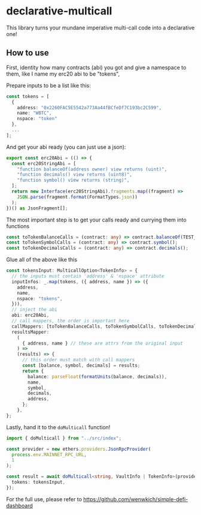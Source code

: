 # declarative-multicall

This library turns your mundane imperative multi-call code into a declarative one!

## How to use

First, identity how many contracts (abi) you got and give a namespace to them, like I name my erc20 abi to be "tokens",

Prepare inputs to be a list like this:

```ts
const tokens = [
  {
    address: "0x2260FAC5E5542a773Aa44fBCfeDf7C193bc2C599",
    name: "WBTC",
    nspace: "token"
  },
  ...
];
```

And get your abi ready (you can just use a json):

```ts
export const erc20Abi = (() => {
  const erc20StringAbi = [
    "function balanceOf(address owner) view returns (uint)",
    "function decimals() view returns (uint8)",
    "function symbol() view returns (string)",
  ];
  return new Interface(erc20StringAbi).fragments.map((fragment) =>
    JSON.parse(fragment.format(FormatTypes.json))
  );
})() as JsonFragment[];
```

The most important step is to get your calls ready and currying them into functions

```ts
const toTokenBalanceCalls = (contract: any) => contract.balanceOf(TEST_ADDRESS);
const toTokenSymbolCalls = (contract: any) => contract.symbol();
const toTokenDecimalsCalls = (contract: any) => contract.decimals();
```

Glue all of the above like this

```ts
const tokensInput: MulticallOption<TokenInfo> = {
  // the inputs must contain 'address' & 'nspace' attribute
  inputInfos: _.map(tokens, ({ address, name }) => ({
    address,
    name,
    nspace: "tokens",
  })),
  // inject the abi
  abi: erc20Abi,
  // call mappers, the order is important here
  callMappers: [toTokenBalanceCalls, toTokenSymbolCalls, toTokenDecimalsCalls],
  resultsMapper:
    (
      { address, name } // these are attrs from the original input
    ) =>
    (results) => {
      // this order must match with call mappers
      const [balance, symbol, decimals] = results;
      return {
        balance: parseFloat(formatUnits(balance, decimals)),
        name,
        symbol,
        decimals,
        address,
      };
    },
};
```

Lastly, hand it to the `doMulticall` function!

```ts
import { doMulticall } from "../src/index";

const provider = new ethers.providers.JsonRpcProvider(
  process.env.MAINNET_RPC_URL,
  1
);

const result = await doMulticall<string, VaultInfo | TokenInfo>(provider, {
  tokens: tokensInput,
});
```

For the full use, please refer to https://github.com/wenwkich/simple-defi-dashboard
